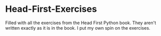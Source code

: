 # Head-First-Exercises
Filled with all the exercises from the Head First Python book. They aren't written exactly as it is in the book. I put my own spin on the exercises.
